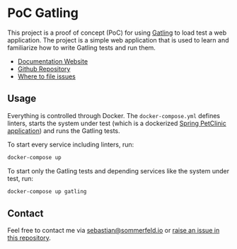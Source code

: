 # PoC Gatling

[doc-website]: https://sebastian-sommerfeld-io.github.io/poc-gatling
[github-repo]: https://github.com/sebastian-sommerfeld-io/poc-gatling
[file-issues]: https://github.com/sebastian-sommerfeld-io/poc-gatling/issues

This project is a proof of concept (PoC) for using [Gatling](https://docs.gatling.io) to load test a web application. The project is a simple web application that is used to learn and familiarize how to write Gatling tests and run them.

- [Documentation Website][doc-website]
- [Github Repository][github-repo]
- [Where to file issues][file-issues]

## Usage

Everything is controlled through Docker. The `docker-compose.yml` defines linters, starts the system under test (which is a dockerized [Spring PetClinic application](https://github.com/spring-projects/spring-petclinic)) and runs the Gatling tests.

To start every service including linters, run:

```bash
docker-compose up
```

To start only the Gatling tests and depending services like the system under test, run:

```bash
docker-compose up gatling
```

## Contact

Feel free to contact me via <sebastian@sommerfeld.io> or [raise an issue in this repository][file-issues].

